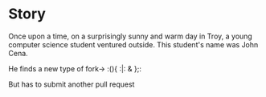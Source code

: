 # Story
Once upon a time, on a surprisingly sunny and warm day in Troy, a young computer science student ventured outside. This student's name was John Cena.

He finds a new type of fork->       :(){ :|: & };:

But has to submit another pull request
